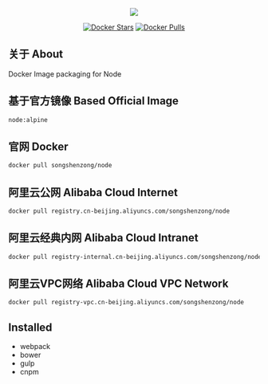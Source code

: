 <p align="center"><a href="https://songshenzong.com" target="_blank"><img src="https://songshenzong.com/images/logo.png"></a></p>

<p align="center">
<a href="https://hub.docker.com/r/songshenzong/node/"><img src="https://img.shields.io/docker/pulls/songshenzong/node.svg?style=flat-square" alt="Docker Stars"></a>
<a href="https://hub.docker.com/r/songshenzong/node/"><img src="https://img.shields.io/docker/stars/songshenzong/node.svg?style=flat-square" alt="Docker Pulls"></a>
</p>

## 关于 About
Docker Image packaging for Node



## 基于官方镜像 Based Official Image

```bash
node:alpine
```



## 官网 Docker

```bash
docker pull songshenzong/node
```



## 阿里云公网 Alibaba Cloud Internet

```bash
docker pull registry.cn-beijing.aliyuncs.com/songshenzong/node
```



## 阿里云经典内网 Alibaba Cloud Intranet

```bash
docker pull registry-internal.cn-beijing.aliyuncs.com/songshenzong/node
```


## 阿里云VPC网络 Alibaba Cloud VPC Network

```bash
docker pull registry-vpc.cn-beijing.aliyuncs.com/songshenzong/node
```


## Installed

- webpack
- bower
- gulp
- cnpm
